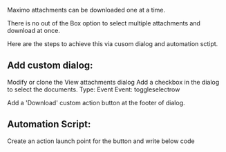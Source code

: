 Maximo attachments can be downloaded one at a time.

There is no out of the Box option to select multiple attachments and download at once.

Here are the steps to achieve this via cusom dialog and automation sctipt.

Add custom dialog:
------------------

Modify or clone the View attachments dialog
Add a checkbox in the dialog to select the documents.
Type: Event
Event: toggleselectrow

Add a 'Download' custom action button at the footer of dialog.

Automation Script:
------------------
Create an action launch point for the button and write below code
